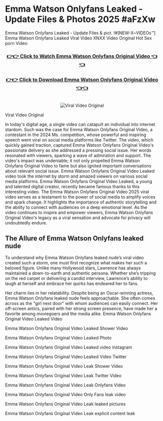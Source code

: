 # Emma Watson Onlyfans Leaked - Update Files & Photos 2025 #aFzXw

Emma Watson Onlyfans Leaked - Update Files & pict. !#[NEW-X~VIDEOs™] Emma Watson Onlyfans Leaked Viral Video XNXX Video Original Hot Sex porn Video
<br>
<div align="center">
<h3><a href="https://links2leaks.com?utm_source=emmawatson&utm_medium=gitlong" rel="nofollow">👉👉 Click to Watch Emma Watson Onlyfans Original Video 👈👈</a></h3>
<h3><a href="https://links2leaks.com?utm_source=emmawatson&utm_medium=gitlong" rel="nofollow">👉👉 Click to Download Emma Watson Onlyfans Original Video 👈👈</a></h3>
<br>
<a href="https://links2leaks.com?utm_source=emmawatson&utm_medium=gitlong" rel="nofollow"><img src="https://i.ibb.co/Gkj2r4b/banner.png" alt="Viral Video Original" style="max-width: 100%; display: inline-block;" data-target="animated-image.originalImage"></a>
</div>

Viral Video Original

In today's digital age, a single video can catapult an individual into internet stardom. Such was the case for Emma Watson Onlyfans Original Video, a contestant in the 2024 Ms. competition, whose powerful and inspiring speech went viral on social media platforms like Twitter.
The video, which quickly gained traction, captured Emma Watson Onlyfans Original Video's passionate delivery as she addressed a pressing social issue. Her words resonated with viewers, sparking a wave of admiration and support. The video's impact was undeniable; it not only propelled Emma Watson Onlyfans Original Video to fame but also ignited important conversations about relevant social issue.
Emma Watson Onlyfans Original Video Leaked video took the internet by storm and amazed viewers on various social media platforms. Emma Watson Onlyfans Original Video Leaked, a young and talented digital creator, recently became famous thanks to this interesting video.
The Emma Watson Onlyfans Original Video 2025 viral video serves as a testament to the power of social media to amplify voices and spark change. It highlights the importance of authentic storytelling and the ability to connect with audiences on a deep emotional level. As the video continues to inspire and empower viewers, Emma Watson Onlyfans Original Video's legacy as a viral sensation and advocate for privacy will undoubtedly endure.

<h2>The Allure of Emma Watson Onlyfans leaked nude</h2>


To understand why Emma Watson Onlyfans leaked nude’s viral video created such a storm, one must first recognize what makes her such a beloved figure. Unlike many Hollywood stars, Lawrence has always maintained a down-to-earth and authentic persona. Whether she’s tripping on the red carpet or delivering a candid interview, Lawrence’s ability to laugh at herself and embrace her quirks has endeared her to fans.

Her charm lies in her relatability. Despite being an Oscar-winning actress, Emma Watson Onlyfans leaked nude feels approachable. She often comes across as the "girl next door" with whom audiences can easily connect. Her off-screen antics, paired with her strong screen presence, have made her a favorite among moviegoers and the media alike.
Emma Watson Onlyfans Original Video Leaked Video

Emma Watson Onlyfans Original Video Leaked Shower Video

Emma Watson Onlyfans Original Video Leaked Photo

Emma Watson Onlyfans Original Video Leaked video instagram

Emma Watson Onlyfans Original Video Leaked Video Twitter

Emma Watson Onlyfans Original Video Leak Shower Video

Emma Watson Onlyfans Original Video Leak Twitter Video

Emma Watson Onlyfans Original Video Leak Onlyfans Video

Emma Watson Onlyfans Original Video Only Fans leak video

Emma Watson Onlyfans Original Video Leak leaked pictures

Emma Watson Onlyfans Original Video Leak explicit content leak